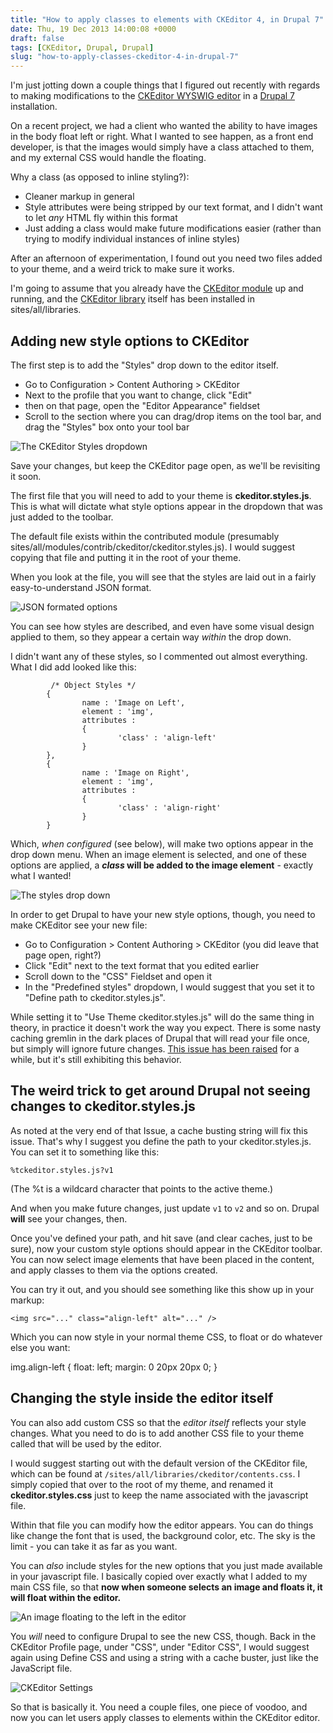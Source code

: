 ```yaml
---
title: "How to apply classes to elements with CKEditor 4, in Drupal 7"
date: Thu, 19 Dec 2013 14:00:08 +0000
draft: false
tags: [CKEditor, Drupal, Drupal]
slug: "how-to-apply-classes-ckeditor-4-in-drupal-7"
---
```


I'm just jotting down a couple things that I figured out recently with regards to making modifications to the [CKEditor WYSWIG editor](https://drupal.org/project/ckeditor) in a [Drupal 7](https://drupal.org/) installation.

On a recent project, we had a client who wanted the ability to have images in the body float left or right. What I wanted to see happen, as a front end developer, is that the images would simply have a class attached to them, and my external CSS would handle the floating.

Why a class (as opposed to inline styling?):

- Cleaner markup in general
- Style attributes were being stripped by our text format, and I didn't want to let _any_ HTML fly within this format
- Just adding a class would make future modifications easier (rather than trying to modify individual instances of inline styles)

After an afternoon of experimentation, I found out you need two files added to your theme, and a weird trick to make sure it works.

<!--more-->

I'm going to assume that you already have the [CKEditor module](https://drupal.org/project/ckeditor) up and running, and the [CKEditor library](http://ckeditor.com/) itself has been installed in sites/all/libraries.

## Adding new style options to CKEditor

The first step is to add the "Styles" drop down to the editor itself.

- Go to Configuration > Content Authoring > CKEditor
- Next to the profile that you want to change, click "Edit"
- then on that page, open the "Editor Appearance" fieldset
- Scroll to the section where you can drag/drop items on the tool bar, and drag the "Styles" box onto your tool bar

![The CKEditor Styles dropdown](../images/Edit_the_CKEditor_profile___U_S__Education_Delivery_Institute-2.png)

Save your changes, but keep the CKEditor page open, as we'll be revisiting it soon.

The first file that you will need to add to your theme is **ckeditor.styles.js**. This is what will dictate what style options appear in the dropdown that was just added to the toolbar.

The default file exists within the contributed module (presumably sites/all/modules/contrib/ckeditor/ckeditor.styles.js). I would suggest copying that file and putting it in the root of your theme.

When you look at the file, you will see that the styles are laid out in a fairly easy-to-understand JSON format.

![JSON formated options](../images/ckeditor-styles-js-as-json.png)

You can see how styles are described, and even have some visual design applied to them, so they appear a certain way _within_ the drop down.

I didn't want any of these styles, so I commented out almost everything. What I did add looked like this:

             /* Object Styles */
            {
                    name : 'Image on Left',
                    element : 'img',
                    attributes :
                    {
                            'class' : 'align-left'
                    }
            },
            {
                    name : 'Image on Right',
                    element : 'img',
                    attributes :
                    {
                            'class' : 'align-right'
                    }
            }

Which, _when configured_ (see below), will make two options appear in the drop down menu. When an image element is selected, and one of these options are applied, a **_class_ will be added to the image element** - exactly what I wanted!

![The styles drop down](../images/dropdown.png)

In order to get Drupal to have your new style options, though, you need to make CKEditor see your new file:

- Go to Configuration > Content Authoring > CKEditor (you did leave that page open, right?)
- Click "Edit" next to the text format that you edited earlier
- Scroll down to the "CSS" Fieldset and open it
- In the "Predefined styles" dropdown, I would suggest that you set it to "Define path to ckeditor.styles.js".

While setting it to "Use Theme ckeditor.styles.js" will do the same thing in theory, in practice it doesn't work the way you expect. There is some nasty caching gremlin in the dark places of Drupal that will read your file once, but simply will ignore future changes. [This issue has been raised](https://drupal.org/node/1543970) for a while, but it's still exhibiting this behavior.

## The weird trick to get around Drupal not seeing changes to ckeditor.styles.js

As noted at the very end of that Issue, a cache busting string will fix this issue. That's why I suggest you define the path to your ckeditor.styles.js. You can set it to something like this:

    %tckeditor.styles.js?v1

(The %t is a wildcard character that points to the active theme.)

And when you make future changes, just update `v1` to `v2` and so on. Drupal **will** see your changes, then.

Once you've defined your path, and hit save (and clear caches, just to be sure), now your custom style options should appear in the CKEditor toolbar. You can now select image elements that have been placed in the content, and apply classes to them via the options created.

You can try it out, and you should see something like this show up in your markup:

    <img src="..." class="align-left" alt="..." />

Which you can now style in your normal theme CSS, to float or do whatever else you want:

img.align-left {
float: left;
margin: 0 20px 20px 0;
}

## Changing the style inside the editor itself

You can also add custom CSS so that the _editor itself_ reflects your style changes. What you need to do is to add another CSS file to your theme called that will be used by the editor.

I would suggest starting out with the default version of the CKEditor file, which can be found at `/sites/all/libraries/ckeditor/contents.css`. I simply copied that over to the root of my theme, and renamed it **ckeditor.styles.css** just to keep the name associated with the javascript file.

Within that file you can modify how the editor appears. You can do things like change the font that is used, the background color, etc. The sky is the limit - you can take it as far as you want.

You can _also_ include styles for the new options that you just made available in your javascript file. I basically copied over exactly what I added to my main CSS file, so that **now when someone selects an image and floats it, it will float within the editor.**

![An image floating to the left in the editor](../images/floating.png)

You _will_ need to configure Drupal to see the new CSS, though. Back in the CKEditor Profile page, under "CSS", under "Editor CSS", I would suggest again using Define CSS and using a string with a cache buster, just like the JavaScript file.

![CKEditor Settings](../images/settings.png)

So that is basically it. You need a couple files, one piece of voodoo, and now you can let users apply classes to elements within the CKEditor editor.
